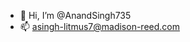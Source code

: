 - 👋 Hi, I’m @AnandSingh735
- 📫 asingh-litmus7@madison-reed.com

<!---
AnandSingh735/AnandSingh735 is a ✨ special ✨ repository because its `README.md` (this file) appears on your GitHub profile.
You can click the Preview link to take a look at your changes.
--->
